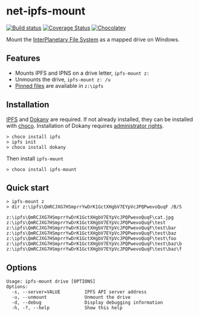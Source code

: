 # net-ipfs-mount
[![Build status](https://ci.appveyor.com/api/projects/status/7jdxs33887unrhp0?svg=true)](https://ci.appveyor.com/project/richardschneider/net-ipfs-mount)
[![Coverage Status](https://coveralls.io/repos/richardschneider/net-ipfs-mount/badge.svg?branch=master&service=github)](https://coveralls.io/github/richardschneider/net-ipfs-mount?branch=master)
[![Chocolatey](https://img.shields.io/chocolatey/v/ipfs-mount.svg)](https://chocolatey.org/packages/ipfs-mount)

Mount the [InterPlanetary File System](https://ipfs.io/) as a mapped drive on Windows.

## Features

- Mounts IPFS and IPNS on a drive letter, `ipfs-mount z:`
- Unmounts the drive, `ipfs-mount z: /u`
- [Pinned files](https://github.com/ipfs/examples/blob/master/examples/pinning/readme.md) are available in `z:\ipfs`

## Installation

[IPFS](https://ipfs.io/) and [Dokany](https://dokan-dev.github.io/) are required.  If not already installed, they can be installed with [choco](https://chocolatey.org/). 
Installation of Dokany requires [administrator rights](http://www.howtogeek.com/194041/how-to-open-the-command-prompt-as-administrator-in-windows-8.1/).

    > choco install ipfs
    > ipfs init
    > choco install dokany

Then install `ipfs-mount`

    > choco install ipfs-mount

## Quick start

    > ipfs-mount z 
    > dir z:\ipfs\QmRCJXG7HSmprrYwDrK1GctXHgbV7EYpVcJPQPwevoQuqF /B/S

````
z:\ipfs\QmRCJXG7HSmprrYwDrK1GctXHgbV7EYpVcJPQPwevoQuqF\cat.jpg
z:\ipfs\QmRCJXG7HSmprrYwDrK1GctXHgbV7EYpVcJPQPwevoQuqF\test
z:\ipfs\QmRCJXG7HSmprrYwDrK1GctXHgbV7EYpVcJPQPwevoQuqF\test\bar
z:\ipfs\QmRCJXG7HSmprrYwDrK1GctXHgbV7EYpVcJPQPwevoQuqF\test\baz
z:\ipfs\QmRCJXG7HSmprrYwDrK1GctXHgbV7EYpVcJPQPwevoQuqF\test\foo
z:\ipfs\QmRCJXG7HSmprrYwDrK1GctXHgbV7EYpVcJPQPwevoQuqF\test\baz\b
z:\ipfs\QmRCJXG7HSmprrYwDrK1GctXHgbV7EYpVcJPQPwevoQuqF\test\baz\f
````

## Options

````
Usage: ipfs-mount drive [OPTIONS]
Options:
  -s, --server=VALUE         IPFS API server address
  -u, --unmount              Unmount the drive
  -d, --debug                Display debugging information
  -h, -?, --help             Show this help
````
    

